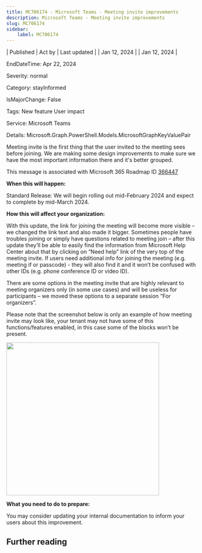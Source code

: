 ```yaml
---
title: MC706174 - Microsoft Teams - Meeting invite improvements
description: Microsoft Teams - Meeting invite improvements
slug: MC706174
sidebar:
    label: MC706174
---
```


| Published | Act by | Last updated |
| Jan 12, 2024 |  | Jan 12, 2024 |

EndDateTime: Apr 22, 2024

Severity: normal

Category: stayInformed

IsMajorChange: False

Tags: New feature User impact

Service: Microsoft Teams

Details: Microsoft.Graph.PowerShell.Models.MicrosoftGraphKeyValuePair

<p style="">Meeting invite is the first thing that the user invited to the meeting sees before joining. We are making some design improvements to make sure we have the most important information there and it's better grouped.&nbsp;<br></p>
<p>This message is associated with Microsoft 365 Roadmap ID <a href="https://www.microsoft.com/microsoft-365/roadmap?rtc=1%26filters=&amp;searchterms=366447" target="_blank">366447</a></p>

<p><b>When this will happen:</b><br></p><p>Standard Release: We will begin rolling out mid-February 2024 and expect to complete by mid-March 2024.</p>

<p><b>How this will affect your organization:</b></p>

<p>With this update, the link for joining the meeting will become more visible – we changed the link text and also made it bigger. Sometimes people have troubles joining or simply have questions related to meeting join – after this update they’ll be able to easily find the information from Microsoft Help Center about that by clicking on “Need help” link of the very top of the meeting invite. If users need additional info for joining the meeting (e.g. meeting if or passcode) - they will also find it and it won’t be confused with other IDs (e.g. phone conference ID or video ID).&nbsp;</p><p>There are some options in the meeting invite that are highly relevant to meeting organizers only (in some use cases) and will be useless for participants – we moved these options to a separate session “For organizers”.</p><p>Please note that the screenshot below is only an example of how meeting invite may look like, your tenant may not have some of this functions/features enabled, in this case some of the blocks won’t be present.</p><p><img src="https://img-prod-cms-rt-microsoft-com.akamaized.net/cms/api/am/imageFileData/RW1gvBs?ver=2f8a" style="width: 400px;"><br></p>
<p><b>What you need to do to prepare:</b></p>
<p>You may consider updating your internal documentation to inform your users about this improvement.</p>

## Further reading
